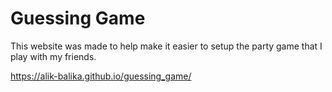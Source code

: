 # Guessing Game

This website was made to help make it easier to setup the party game that I play with my friends.

https://alik-balika.github.io/guessing_game/
